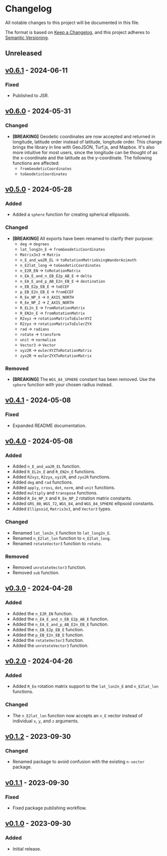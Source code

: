 # Changelog

All notable changes to this project will be documented in this file.

The format is based on [Keep a Changelog], and this project adheres to [Semantic
Versioning].

[keep a changelog]: https://keepachangelog.com/en/1.0.0/
[semantic versioning]: https://semver.org/spec/v2.0.0.html

## Unreleased

## [v0.6.1] - 2024-06-11

[v0.6.1]: https://github.com/ezzatron/nvector-js/releases/tag/v0.6.1

### Fixed

- Published to JSR.

## [v0.6.0] - 2024-05-31

[v0.6.0]: https://github.com/ezzatron/nvector-js/releases/tag/v0.6.0

### Changed

- **\[BREAKING\]** Geodetic coordinates are now accepted and returned in
  longitude, latitude order instead of latitude, longitude order. This change
  brings the library in line with GeoJSON, Turf.js, and Mapbox. It's also more
  intuitive for most users, since the longitude can be thought of as the
  x-coordinate and the latitude as the y-coordinate. The following functions are
  affected:
  - `fromGeodeticCoordinates`
  - `toGeodeticCoordinates`

## [v0.5.0] - 2024-05-28

[v0.5.0]: https://github.com/ezzatron/nvector-js/releases/tag/v0.5.0

### Added

- Added a `sphere` function for creating spherical ellipsoids.

### Changed

- **\[BREAKING\]** All exports have been renamed to clarify their purpose:
  - `deg` -> `degrees`
  - `lat_long2n_E` -> `fromGeodeticCoordinates`
  - `Matrix3x3` -> `Matrix`
  - `n_E_and_wa2R_EL` -> `toRotationMatrixUsingWanderAzimuth`
  - `n_E2lat_long` -> `toGeodeticCoordinates`
  - `n_E2R_EN` -> `toRotationMatrix`
  - `n_EA_E_and_n_EB_E2p_AB_E` -> `delta`
  - `n_EA_E_and_p_AB_E2n_EB_E` -> `destination`
  - `n_EB_E2p_EB_E` -> `toECEF`
  - `p_EB_E2n_EB_E` -> `fromECEF`
  - `R_Ee_NP_X` -> `X_AXIS_NORTH`
  - `R_Ee_NP_Z` -> `Z_AXIS_NORTH`
  - `R_EL2n_E` -> `fromRotationMatrix`
  - `R_EN2n_E` -> `fromRotationMatrix`
  - `R2xyz` -> `rotationMatrixToEulerXYZ`
  - `R2zyx` -> `rotationMatrixToEulerZYX`
  - `rad` -> `radians`
  - `rotate` -> `transform`
  - `unit` -> `normalize`
  - `Vector3` -> `Vector`
  - `xyz2R` -> `eulerXYZToRotationMatrix`
  - `zyx2R` -> `eulerZYXToRotationMatrix`

### Removed

- **\[BREAKING\]** The `WGS_84_SPHERE` constant has been removed. Use the
  `sphere` function with your chosen radius instead.

## [v0.4.1] - 2024-05-08

[v0.4.1]: https://github.com/ezzatron/nvector-js/releases/tag/v0.4.1

### Fixed

- Expanded README documentation.

## [v0.4.0] - 2024-05-08

[v0.4.0]: https://github.com/ezzatron/nvector-js/releases/tag/v0.4.0

### Added

- Added `n_E_and_wa2R_EL` function.
- Added `R_EL2n_E` and `R_EN2n_E` functions.
- Added `R2xyz`, `R2zyx`, `xyz2R`, and `zyx2R` functions.
- Added `deg` and `rad` functions.
- Added `apply`, `cross`, `dot`, `norm`, and `unit` functions.
- Added `multiply` and `transpose` functions.
- Added `R_Ee_NP_X` and `R_Ee_NP_Z` rotation matrix constants.
- Added `GRS_80`, `WGS_72`, `WGS_84`, and `WGS_84_SPHERE` ellipsoid constants.
- Added `Ellipsoid`, `Matrix3x3`, and `Vector3` types.

### Changed

- Renamed `lat_lon2n_E` function to `lat_long2n_E`.
- Renamed `n_E2lat_lon` function to `n_E2lat_long`.
- Renamed `rotateVector3` function to `rotate`.

### Removed

- Removed `unrotateVector3` function.
- Removed `sub` function.

## [v0.3.0] - 2024-04-28

[v0.3.0]: https://github.com/ezzatron/nvector-js/releases/tag/v0.3.0

### Added

- Added the `n_E2R_EN` function.
- Added the `n_EA_E_and_n_EB_E2p_AB_E` function.
- Added the `n_EA_E_and_p_AB_E2n_EB_E` function.
- Added the `n_EB_E2p_EB_E` function.
- Added the `p_EB_E2n_EB_E` function.
- Added the `rotateVector3` function.
- Added the `unrotateVector3` function.

## [v0.2.0] - 2024-04-26

[v0.2.0]: https://github.com/ezzatron/nvector-js/releases/tag/v0.2.0

### Added

- Added `R_Ee` rotation matrix support to the `lat_lon2n_E` and `n_E2lat_lon`
  functions.

### Changed

- The `n_E2lat_lon` function now accepts an `n_E` vector instead of individual
  `x`, `y`, and `z` arguments.

## [v0.1.2] - 2023-09-30

[v0.1.2]: https://github.com/ezzatron/nvector-js/releases/tag/v0.1.2

### Changed

- Renamed package to avoid confusion with the existing `n-vector` package.

## [v0.1.1] - 2023-09-30

[v0.1.1]: https://github.com/ezzatron/nvector-js/releases/tag/v0.1.1

### Fixed

- Fixed package publishing workflow.

## [v0.1.0] - 2023-09-30

[v0.1.0]: https://github.com/ezzatron/nvector-js/releases/tag/v0.1.0

### Added

- Initial release.

